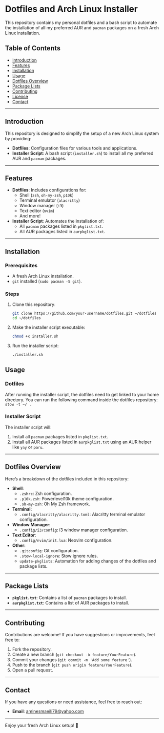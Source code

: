 # Dotfiles and Arch Linux Installer

This repository contains my personal dotfiles and a bash script to automate the installation of all my preferred AUR and `pacman` packages on a fresh Arch Linux installation.

## Table of Contents
- [Introduction](#introduction)
- [Features](#features)
- [Installation](#installation)
- [Usage](#usage)
- [Dotfiles Overview](#dotfiles-overview)
- [Package Lists](#package-lists)
- [Contributing](#contributing)
- [License](#license)
- [Contact](#contact)

---

## Introduction

This repository is designed to simplify the setup of a new Arch Linux system by providing:
- **Dotfiles**: Configuration files for various tools and applications.
- **Installer Script**: A bash script (`installer.sh`) to install all my preferred AUR and `pacman` packages.

---

## Features

- **Dotfiles**: Includes configurations for:
  - Shell (`zsh`, `oh-my-zsh`, `p10k`)
  - Terminal emulator (`alacritty`)
  - Window manager (`i3`)
  - Text editor (`nvim`)
  - And more!
- **Installer Script**: Automates the installation of:
  - All `pacman` packages listed in `pkglist.txt`.
  - All AUR packages listed in `aurpkglist.txt`.

---

## Installation

### Prerequisites
- A fresh Arch Linux installation.
- `git` installed (`sudo pacman -S git`).

### Steps
1. Clone this repository:
   ```bash
   git clone https://github.com/your-username/dotfiles.git ~/dotfiles
   cd ~/dotfiles
   ```
2. Make the installer script executable:
   ```bash
   chmod +x installer.sh
   ```
3. Run the installer script:
   ```bash
   ./installer.sh
   ```

## Usage

### Dotfiles
After running the installer script, the dotfiles need to get linked to your home directory. You can run the following command inside the dotfiles repository:
`stow -t ~/ . `

### Installer Script
The installer script will:
1. Install all `pacman` packages listed in `pkglist.txt`.
2. Install all AUR packages listed in `aurpkglist.txt` using an AUR helper like `yay` or `paru`.

---

## Dotfiles Overview

Here’s a breakdown of the dotfiles included in this repository:

- **Shell**:
  - `.zshrc`: Zsh configuration.
  - `.p10k.zsh`: Powerlevel10k theme configuration.
  - `.oh-my-zsh`: Oh My Zsh framework.
- **Terminal**:
  - `.config/alacritty/alacritty.toml`: Alacritty terminal emulator configuration.
- **Window Manager**:
  - `.config/i3/config`: i3 window manager configuration.
- **Text Editor**:
  - `.config/nvim/init.lua`: Neovim configuration.
- **Other**:
  - `.gitconfig`: Git configuration.
  - `.stow-local-ignore`: Stow ignore rules.
  - `update-pkglists`: Automation for adding changes of the dotfiles and package lists.

---

## Package Lists

- **`pkglist.txt`**: Contains a list of `pacman` packages to install.
- **`aurpkglist.txt`**: Contains a list of AUR packages to install.

---

## Contributing

Contributions are welcome! If you have suggestions or improvements, feel free to:
1. Fork the repository.
2. Create a new branch (`git checkout -b feature/YourFeature`).
3. Commit your changes (`git commit -m 'Add some feature'`).
4. Push to the branch (`git push origin feature/YourFeature`).
5. Open a pull request.

---

## Contact

If you have any questions or need assistance, feel free to reach out:

- **Email**: aminesmaeili79@yahoo.com

---

Enjoy your fresh Arch Linux setup! 🚀
